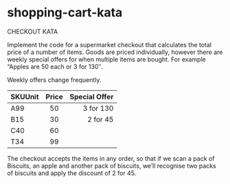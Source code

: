 shopping-cart-kata
==================

CHECKOUT KATA

Implement the code for a supermarket checkout that calculates the total price of a number of items. Goods are priced individually, however there are weekly special offers for when multiple items are bought. For example “Apples are 50 each or 3 for 130″.

Weekly offers change frequently.

| SKUUnit        | Price           | Special Offer  |
| -------------- |:---------------:| --------------:|
| A99            | 50              | 3 for 130      |
| B15            | 30              | 2 for 45       |
| C40            | 60              |                |
| T34            | 99              |                |

The checkout accepts the items in any order, so that if we scan a pack of Biscuits, an apple and another pack of biscuits, we’ll recognise two packs of biscuits and apply the discount of 2 for 45.
